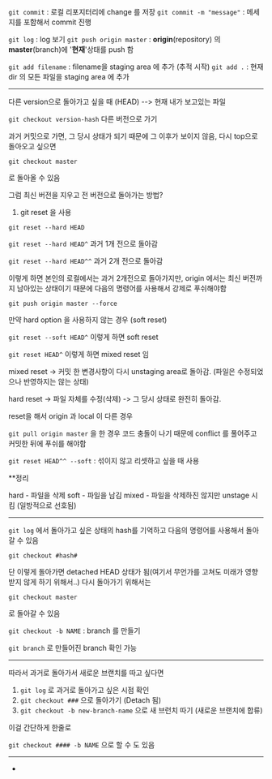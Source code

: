 

`git commit`  : 로컬 리포지터리에 change 를 저장
`git commit -m "message"` : 메세지를 포함해서 commit 진행 


`git log` : log 보기
`git push origin master` : **origin**(repository) 의 **master**(branch)에 '**현재**'상태를 push 함


`git add filename` : filename을 staging area 에 추가 (추적 시작)
`git add .`  :  현재 dir 의 모든 파일을 staging area 에 추가


----

다른 version으로 돌아가고 싶을 때
(HEAD) --> 현재 내가 보고있는 파일

`git checkout version-hash`  다른 버전으로 가기

과거 커밋으로 가면, 그 당시 상태가 되기 때문에 그 이후가 보이지 않음, 다시 top으로 돌아오고 싶으면 

`git checkout master` 

로 돌아올 수 있음



그럼 최신 버전을 지우고 전 버전으로 돌아가는 방법?

1) git reset 을 사용 

`git reset --hard HEAD`

`git reset --hard HEAD^`  과거 1개 전으로 돌아감

`git reset --hard HEAD^^` 과거 2개 전으로 돌아감


이렇게 하면 본인의 로컬에서는 과거 2개전으로 돌아가지만, origin 에서는 최신 버전까지 남아있는 상태이기 때문에 다음의 명령어를 사용해서 강제로 푸쉬해야함

`git push origin master --force`


만약 hard option 을 사용하지 않는 경우 (soft reset)

`git reset --soft HEAD^`  이렇게 하면 soft reset 

`git reset HEAD^` 이렇게 하면 mixed reset 임


mixed reset -> 커밋 한 변경사항이 다시 unstaging area로 돌아감. (파일은 수정되었으나 반영하지는 않는 상태)

hard reset -> 파일 자체를 수정(삭제) -> 그 당시 상태로 완전히 돌아감.


reset을 해서 origin  과 local 이 다른 경우 

`git pull origin master`  을 한 경우 코드 충돌이 나기 때문에 conflict 를 풀어주고 커밋한 뒤에 푸쉬를 해야함


`git reset HEAD^^ --soft`  : 섞이지 않고 리셋하고 싶을 때 사용


**정리 

hard - 파일을 삭제 
soft - 파일을 남김
mixed - 파일을 삭제하진 않지만 unstage 시킴 (일방적으로 선호됨)


 
---- 

`git log` 에서 돌아가고 싶은 상태의 hash를 기억하고 다음의 명령어를 사용해서 돌아갈 수 있음

`git checkout #hash#`

단 이렇게 돌아가면 detached HEAD 상태가 됨(여기서 무언가를 고쳐도 미래가 영향받지 않게 하기 위해서..) 다시 돌아가기 위해서는

`git checkout master `

로 돌아갈 수 있음


`git checkout -b NAME` : branch 를 만들기


`git branch` 로 만들어진 branch 확인 가능

----

따라서 과거로 돌아가서 새로운 브랜치를 따고 싶다면

1. `git log` 로 과거로 돌아가고 싶은 시점 확인
2. `git checkout ###` 으로 돌아가기 (Detach 됨)
3. `git checkout -b new-branch-name` 으로 새 브런치 따기 (새로운 브랜치에 합류)


이걸 간단하게 한줄로

`git checkout #### -b NAME`  으로 할 수 도 있음


----






+























